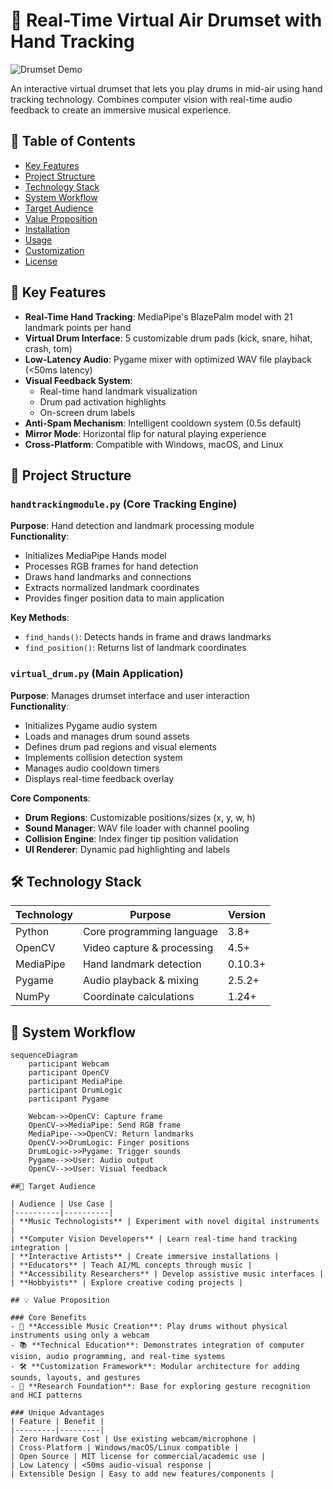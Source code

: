 # 🥁 Real-Time Virtual Air Drumset with Hand Tracking

![Drumset Demo](demo/demo.gif) <!-- Add actual demo gif path -->

An interactive virtual drumset that lets you play drums in mid-air using hand tracking technology. Combines computer vision with real-time audio feedback to create an immersive musical experience.

## 📖 Table of Contents
- [Key Features](#-key-features)
- [Project Structure](#-project-structure)
- [Technology Stack](#-technology-stack)
- [System Workflow](#-system-workflow)
- [Target Audience](#-target-audience)
- [Value Proposition](#-value-proposition)
- [Installation](#-installation)
- [Usage](#-usage)
- [Customization](#-customization)
- [License](#-license)

## 🎯 Key Features
- **Real-Time Hand Tracking**: MediaPipe's BlazePalm model with 21 landmark points per hand
- **Virtual Drum Interface**: 5 customizable drum pads (kick, snare, hihat, crash, tom)
- **Low-Latency Audio**: Pygame mixer with optimized WAV file playback (<50ms latency)
- **Visual Feedback System**: 
  - Real-time hand landmark visualization
  - Drum pad activation highlights
  - On-screen drum labels
- **Anti-Spam Mechanism**: Intelligent cooldown system (0.5s default)
- **Mirror Mode**: Horizontal flip for natural playing experience
- **Cross-Platform**: Compatible with Windows, macOS, and Linux

## 📁 Project Structure
### `handtrackingmodule.py` (Core Tracking Engine)
**Purpose**: Hand detection and landmark processing module  
**Functionality**:
- Initializes MediaPipe Hands model
- Processes RGB frames for hand detection
- Draws hand landmarks and connections
- Extracts normalized landmark coordinates
- Provides finger position data to main application

**Key Methods**:
- `find_hands()`: Detects hands in frame and draws landmarks
- `find_position()`: Returns list of landmark coordinates

### `virtual_drum.py` (Main Application)
**Purpose**: Manages drumset interface and user interaction  
**Functionality**:
- Initializes Pygame audio system
- Loads and manages drum sound assets
- Defines drum pad regions and visual elements
- Implements collision detection system
- Manages audio cooldown timers
- Displays real-time feedback overlay

**Core Components**:
- **Drum Regions**: Customizable positions/sizes (x, y, w, h)
- **Sound Manager**: WAV file loader with channel pooling
- **Collision Engine**: Index finger tip position validation
- **UI Renderer**: Dynamic pad highlighting and labels

## 🛠️ Technology Stack
| Technology | Purpose | Version |
|------------|---------|---------|
| Python | Core programming language | 3.8+ |
| OpenCV | Video capture & processing | 4.5+ |
| MediaPipe | Hand landmark detection | 0.10.3+ |
| Pygame | Audio playback & mixing | 2.5.2+ |
| NumPy | Coordinate calculations | 1.24+ |

## 🔄 System Workflow
```mermaid
sequenceDiagram
    participant Webcam
    participant OpenCV
    participant MediaPipe
    participant DrumLogic
    participant Pygame
    
    Webcam->>OpenCV: Capture frame
    OpenCV->>MediaPipe: Send RGB frame
    MediaPipe-->>OpenCV: Return landmarks
    OpenCV->>DrumLogic: Finger positions
    DrumLogic->>Pygame: Trigger sounds
    Pygame-->>User: Audio output
    OpenCV-->>User: Visual feedback

##🎯 Target Audience

| Audience | Use Case |
|----------|----------|
| **Music Technologists** | Experiment with novel digital instruments |
| **Computer Vision Developers** | Learn real-time hand tracking integration |
| **Interactive Artists** | Create immersive installations |
| **Educators** | Teach AI/ML concepts through music |
| **Accessibility Researchers** | Develop assistive music interfaces |
| **Hobbyists** | Explore creative coding projects |

## 💡 Value Proposition

### Core Benefits
- 🎵 **Accessible Music Creation**: Play drums without physical instruments using only a webcam  
- 📚 **Technical Education**: Demonstrates integration of computer vision, audio programming, and real-time systems  
- 🛠️ **Customization Framework**: Modular architecture for adding sounds, layouts, and gestures  
- 🔬 **Research Foundation**: Base for exploring gesture recognition and HCI patterns  

### Unique Advantages
| Feature | Benefit |
|---------|---------|
| Zero Hardware Cost | Use existing webcam/microphone |
| Cross-Platform | Windows/macOS/Linux compatible |
| Open Source | MIT license for commercial/academic use |
| Low Latency | <50ms audio-visual response |
| Extensible Design | Easy to add new features/components |

